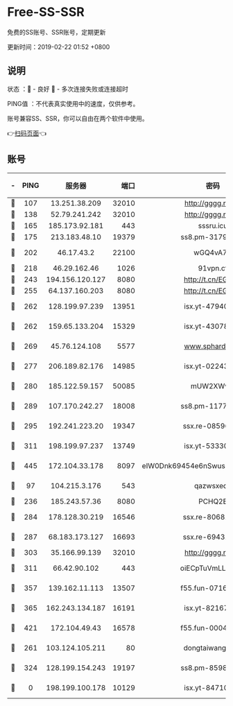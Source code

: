 # Free-SS-SSR

免费的SS账号、SSR账号，定期更新

更新时间：2019-02-22 01:52 +0800

## 说明

状态     ：🙂 - 良好 🙁 - 多次连接失败或连接超时

PING值   ：不代表真实使用中的速度，仅供参考。

账号兼容SS、SSR，你可以自由在两个软件中使用。

👉[扫码页面](https://liesauer.github.io/free-ss-ssr.github.io/)👈

## 账号

|-|PING|服务器|端口|密码|加密方式|区域|
|:----:|:----:|:-----:|-----:|:----:|:----:|:----:|
|🙂|107|13.251.38.209|32010|http://gggg.rocks|chacha20|SG|
|🙂|138|52.79.241.242|32010|http://gggg.rocks|chacha20|KR|
|🙂|165|185.173.92.181|443|sssru.icu|rc4-md5|RU|
|🙂|175|213.183.48.10|19379|ss8.pm-31791178|rc4-md5|RU|
|🙂|202|46.17.43.2|22100|wGQ4vA7D|aes-256-gcm|RU|
|🙂|218|46.29.162.46|1026|91vpn.cf|rc4-md5|RU|
|🙂|243|194.156.120.127|8080|http://t.cn/EGJIyrl|rc4-md5|RU|
|🙂|255|64.137.160.203|8080|http://t.cn/EGJIyrl|rc4-md5|CA|
|🙂|262|128.199.97.239|13951|isx.yt-47940665|aes-256-cfb|SG|
|🙂|262|159.65.133.204|15329|isx.yt-43078354|aes-256-cfb|SG|
|🙂|269|45.76.124.108|5577|www.sphard.com|aes-256-cfb|AU|
|🙂|277|206.189.82.176|14985|isx.yt-02243397|aes-256-cfb|SG|
|🙂|280|185.122.59.157|50085|mUW2XWw8|aes-256-cfb|GB|
|🙂|289|107.170.242.27|18008|ss8.pm-11776120|aes-256-cfb|US|
|🙂|295|192.241.223.20|19347|ssx.re-08596649|aes-256-cfb|US|
|🙂|311|198.199.97.237|13749|isx.yt-53330366|aes-256-cfb|US|
|🙂|445|172.104.33.178|8097|eIW0Dnk69454e6nSwuspv9DmS201tQ0D|aes-256-cfb|SG|
|🙂|97|104.215.3.176|543|qazwsxedc|aes-256-gcm|JP|
|🙂|236|185.243.57.36|8080|PCHQ2E|rc4-md5|US|
|🙂|284|178.128.30.219|16546|ssx.re-80681280|aes-256-cfb|SG|
|🙂|287|68.183.173.127|16693|ssx.re-69431278|aes-256-cfb|US|
|🙂|303|35.166.99.139|32010|http://gggg.rocks|chacha20|US|
|🙂|311|66.42.90.102|443|oiECpTuVmLLxk4Ts|aes-256-cfb|US|
|🙂|357|139.162.11.113|13507|f55.fun-07160199|aes-256-cfb|SG|
|🙂|365|162.243.134.187|16191|isx.yt-82167280|aes-256-cfb|US|
|🙂|421|172.104.49.43|16578|f55.fun-00042249|aes-256-cfb|SG|
|🙁|261|103.124.105.211|80|dongtaiwang.com|aes-256-cfb|US|
|🙁|324|128.199.154.243|19197|ss8.pm-85981063|aes-256-cfb|SG|
|🙁|0|198.199.100.178|10129|isx.yt-84710881|aes-256-cfb|US|
